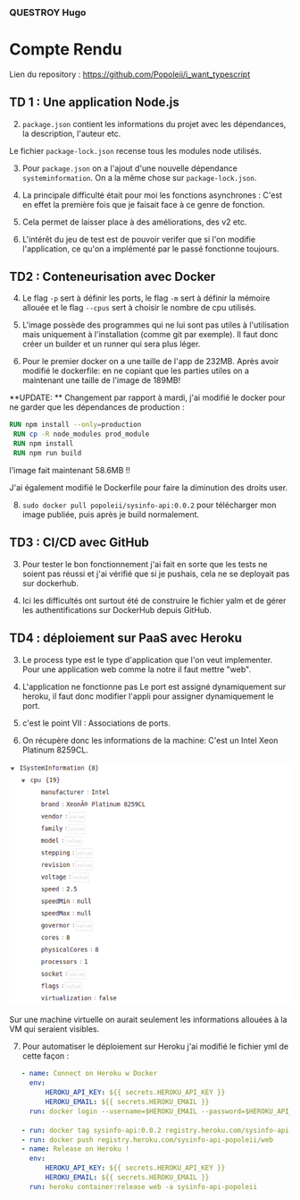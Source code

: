 ### QUESTROY Hugo 

# Compte Rendu 


Lien du repository : https://github.com/Popoleii/i_want_typescript

## TD 1 : Une application Node.js

2. `package.json` contient les informations du projet avec les dépendances, la description, l'auteur etc.

Le fichier `package-lock.json` recense tous les modules node utilisés. 

3. Pour `package.json` on a l'ajout d'une nouvelle dépendance `systeminformation`. On a la même chose sur `package-lock.json`.

4. La principale difficulté était pour moi les fonctions asynchrones : C'est en effet la première fois que je faisait face à ce genre de fonction. 

5. Cela permet de laisser place à des améliorations, des v2 etc.

6. L'intérêt du jeu de test est de pouvoir verifer que si l'on modifie l'application, ce qu'on a implémenté par le passé fonctionne toujours.




## TD2 : Conteneurisation avec Docker 


4. Le flag `-p` sert à définir les ports, le flag `-m` sert à définir la mémoire allouée et le flag `--cpus` sert à choisir le nombre de cpu utilisés. 

5. L'image possède des programmes qui ne lui sont pas utiles à l'utilisation mais uniquement à l'installation (comme git par exemple). Il faut donc créer un builder et un runner qui sera plus léger. 

6. Pour le premier docker on a une taille de l'app de 232MB. Après avoir modifié le dockerfile: en ne copiant que les parties utiles on a maintenant une taille de l'image de 189MB! 

**UPDATE: **
Changement par rapport à mardi, j'ai modifié le docker pour ne garder que les dépendances de production : 
``` dockerfile
RUN npm install --only=production 
 RUN cp -R node_modules prod_module
 RUN npm install
 RUN npm run build 
```

 l'image fait maintenant 58.6MB  !! 

 J'ai également modifié le Dockerfile pour faire la diminution des droits user. 

8.  `sudo docker pull popoleii/sysinfo-api:0.0.2` pour télécharger mon image publiée, puis après je build normalement. 


## TD3 : CI/CD avec GitHub

3. Pour tester le bon fonctionnement j'ai fait en sorte que les tests ne soient pas réussi et j'ai vérifié que si je pushais, cela ne se deployait pas sur dockerhub. 

4. Ici les difficultés ont surtout été de construire le fichier yalm et de gérer les authentifications sur DockerHub depuis GitHub. 

## TD4 : déploiement sur PaaS avec Heroku

3. Le process type est le type d'application que l'on veut implementer. Pour une application web comme la notre il faut mettre "web". 

4. L'application ne fonctionne pas Le port est assigné dynamiquement sur heroku, il faut donc modifier l'appli pour assigner dynamiquement le port. 

5. c'est le point VII : Associations de ports.

6. On récupère donc les informations de la machine: C'est un Intel Xeon Platinum 8259CL. 

![image-20220130134539740](./rapport/image1.png)

Sur une machine virtuelle on aurait seulement les informations allouées à la VM qui seraient visibles.

7. Pour automatiser le déploiement sur Heroku j'ai modifié le fichier yml de cette façon : 

 ```yaml
    - name: Connect on Heroku w Docker
      env:
          HEROKU_API_KEY: ${{ secrets.HEROKU_API_KEY }}
          HEROKU_EMAIL: ${{ secrets.HEROKU_EMAIL }}
      run: docker login --username=$HEROKU_EMAIL --password=$HEROKU_API_KEY registry.heroku.com

    - run: docker tag sysinfo-api:0.0.2 registry.heroku.com/sysinfo-api-popoleii/web
    - run: docker push registry.heroku.com/sysinfo-api-popoleii/web
    - name: Release on Heroku ! 
      env:
          HEROKU_API_KEY: ${{ secrets.HEROKU_API_KEY }}
          HEROKU_EMAIL: ${{ secrets.HEROKU_EMAIL }}
      run: heroku container:release web -a sysinfo-api-popoleii 
 ```

